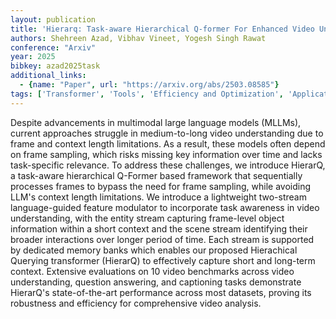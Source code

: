 ```yaml
---
layout: publication
title: 'Hierarq: Task-aware Hierarchical Q-former For Enhanced Video Understanding'
authors: Shehreen Azad, Vibhav Vineet, Yogesh Singh Rawat
conference: "Arxiv"
year: 2025
bibkey: azad2025task
additional_links:
  - {name: "Paper", url: "https://arxiv.org/abs/2503.08585"}
tags: ['Transformer', 'Tools', 'Efficiency and Optimization', 'Applications', 'Model Architecture', 'Reinforcement Learning', 'Security', 'Pretraining Methods', 'Multimodal Models']
---
```

Despite advancements in multimodal large language models (MLLMs), current
approaches struggle in medium-to-long video understanding due to frame and
context length limitations. As a result, these models often depend on frame
sampling, which risks missing key information over time and lacks task-specific
relevance. To address these challenges, we introduce HierarQ, a task-aware
hierarchical Q-Former based framework that sequentially processes frames to
bypass the need for frame sampling, while avoiding LLM's context length
limitations. We introduce a lightweight two-stream language-guided feature
modulator to incorporate task awareness in video understanding, with the entity
stream capturing frame-level object information within a short context and the
scene stream identifying their broader interactions over longer period of time.
Each stream is supported by dedicated memory banks which enables our proposed
Hierachical Querying transformer (HierarQ) to effectively capture short and
long-term context. Extensive evaluations on 10 video benchmarks across video
understanding, question answering, and captioning tasks demonstrate HierarQ's
state-of-the-art performance across most datasets, proving its robustness and
efficiency for comprehensive video analysis.
